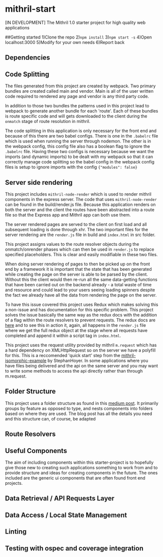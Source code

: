 # mithril-start
[IN DEVELOPMENT]
The Mithril 1.0 starter project for high quality web applications

##Getting started
1)Clone the repo
2)`npm install`
3)`npm start -s`
4)Open localhost:3000
5)Modify for your own needs
6)Report back

## Dependencies

## Code Splitting
The files generated from this project are created by webpack. Two primary bundles are created called main and vendor. Main is all of the user written code required to rendered any page and vendor is any third party code.

In addition to those two bundles the patterns used in this project lead to webpack to generate another bundle for each 'route'. Each of these bundles is route specific code and will gets downloaded to the client during the `onmatch` stage of route resolution in mithril.

The code splitting in this application is only necessary for the front end and because of this there are two babel configs. There is one in the `.babelrc` file which is used when running the server through nodemon. The other is in the webpack config, this config file also has a boolean flag to ignore the `.babelrc` file. Having these two configs is necessary because we want the imports (and dynamic imports) to be dealt with my webpack so that it can correctly manage code splitting so the babel config in the webpack config files is setup to ignore imports with the config `{"modules": false}`

## Server side rendering
This project includes `mithril-node-render` which is used to render mithril components in the express server. The code that uses `mithril-node-render` can be found in the build/render.js file. Because this application renders on both the server and the client the routes have been abstracted into a route file so that the Express app and Mithril app can both use them.

The server rendered pages are served to the client on first load and all subsequent loading is done through xhr. The two important files for the server rendering are the `render.js` file in build and `index.html` in src folder. 

This project assigns values to the route resolver objects during the onmatch/onrender phases which can then be used in `render.js` to replace specified placeholders. This is clear and easily modifiable in these two files. 

When doing server rendering of pages to then be picked up on the front end by a framework it is important that the state that has been generated while creating the page on the server is able to be parsed by the client. Without this the client would then re-run all the same data-getting functions that have been carried out on the backend already - a total waste of time and resource and could lead to your users seeing loading spinners despite the fact we already have all the data from rendering the page on the server.

To have this issue covered this project uses Redux which makes solving this a non-issue and has documentation for this specific problem. This project solves the issue basically the same way as the redux docs with the addition of a flag within the route resolvers to prevent requests. The redux docs are [here](http://redux.js.org/docs/recipes/ServerRendering.html) and to see this in action it, again, all happens in the `render.js` file where we get the full redux object at the stage where all requests have completed and append it within a script tag in `index.html`.

This project uses the request utility provided by mithril `m.request` which has a hard dependency on XMLHttpRequest so on the server we have a polyfill for this. This is a reccomended 'quick start' step from the [mithril-isomorphic-example](https://github.com/StephanHoyer/mithril-isomorphic-example) by StephanHoyer. In some applications where you have files being delivered and the api on the same server and you may want to write some methods to access the api directly rather than through m.request.

## Folder Structure
This project uses a folder structure as found in this [medium post](https://medium.com/@alexmngn/how-to-better-organize-your-react-applications-2fd3ea1920f1#.23nfvo1cm). It primarily groups by feature as opposed to type, and nests components into folders based on where they are used. The blog post has all the details you need and this structure can, of course, be adapted

## Route Resolvers

## Useful Components
The aim of including components within this starter-project is to hopefully give those new to creating such applications something to work from and to provide structure and ideas for creating components in the future. The ones included are the generic ui components that are often found front end projects.

## Data Retrieval / API Requests Layer

## Data Access / Local State Management

## Linting

## Testing with ospec and coverage integration
